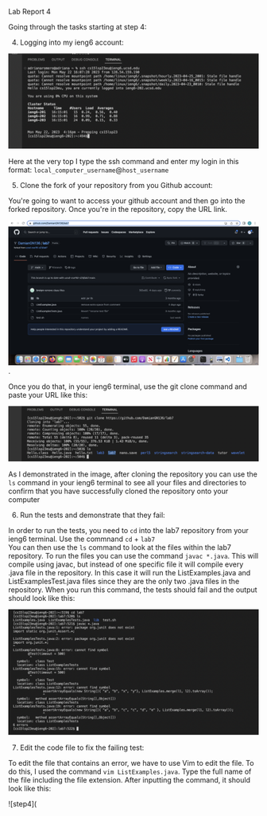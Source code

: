 Lab Report 4   


Going through the tasks starting at step 4:  

4. Logging into my ieng6 account:  

![step1](https://github.com/DamianGN136/cse15l-lab-reports/blob/main/Screen%20Shot%202023-05-22%20at%204.17.08%20PM.png)

Here at the very top I type the ssh command and enter my login in this format: `local_computer_username`@`host_username`  

5. Clone the fork of your repository from you Github account:  

You're going to want to access your github account and then go into the forked repository. Once you're in the repository, copy the URL link.    

![step2](https://github.com/DamianGN136/cse15l-lab-reports/blob/main/Screen%20Shot%202023-05-22%20at%204.49.39%20PM.png). 

Once you do that, in your ieng6 terminal, use the git clone command and paste your URL like this:  

![ste1](https://github.com/DamianGN136/cse15l-lab-reports/blob/main/Screen%20Shot%202023-05-22%20at%204.54.47%20PM.png)  

As I demonstrated in the image, after cloning the repository you can use the `ls` command in your ieng6 terminal to see all your files and directories to confirm that you have successfully cloned the repository onto your computer   

6. Run the tests and demonstrate that they fail:  

In order to run the tests, you need to `cd` into the lab7 repository from your ieng6 terminal. Use the commnand `cd` + `lab7`  
You can then use the `ls` command to look at the files within the lab7 repository. To run the files you can use the command `javac *.java`. This will compile using javac, but instead of one specific file it will compile every .java file in the repository. In this case it will run the ListExamples.java and ListExamplesTest.java files since they are the only two .java files in the repository. When you run this command, the tests should fail and the output should look like this:  

![step3](https://github.com/DamianGN136/cse15l-lab-reports/blob/main/Screen%20Shot%202023-05-22%20at%205.34.03%20PM.png)  

7. Edit the code file to fix the failing test:  

To edit the file that contains an error, we have to use Vim to edit the file. To do this, I used the command `vim ListExamples.java`. Type the full name of the file including the file extension. After inputting the command, it should look like this:  

![step4](



